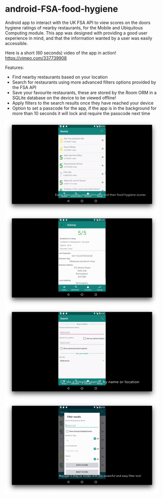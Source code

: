 # android-FSA-food-hygiene
Android app to interact with the UK FSA API to view scores on the doors hygiene ratings of nearby restaurants,
for the Mobile and Ubiquitous Computing module. This app was designed with providing a good user experience in mind, and 
that the information wanted by a user was easily accessible. 

Here is a short (60 seconds) video of the app in action!
https://vimeo.com/337739908

Features:
 - Find nearby restaurants based on your location
 - Search for restaurants using more advanced filters options provided by the FSA API
 - Save your favourite restaurants, these are stored by the Room ORM in a SQLite database on the device to be viewed offline!
 - Apply filters to the search results once they have reached your device
 - Option to set a passcode for the app, if the app is in the background for more than 10 seconds it will lock and require the passcode next time

![List of establishments](establishmentlist.png)
![Detail about an establishment](establishmentdetail.png)
![Simple search](simplesearch.png)
![Filter search results](filterlist.png)
